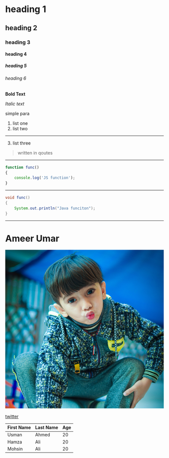 # heading 1
## heading 2
### heading 3
#### heading 4
##### heading 5
###### heading 6
**Bold Text**

*Italic text*

simple para
1. list one
2. list two
---
3. list three

> written in qoutes
---
```javascript
function func()
{
    console.log('JS function');
}
```
---
```java
void func()
{
    System.out.println("Java funciton");
}
```
---
# Ameer Umar
![alt text](ameerumar.png)

[twitter]("https:www.twitter.com")

| First Name | Last Name | Age|
|------------| ----------|---|
|Usman| Ahmed| 20|
|Hamza | Ali| 20|
|Mohsin | Ali| 20|

